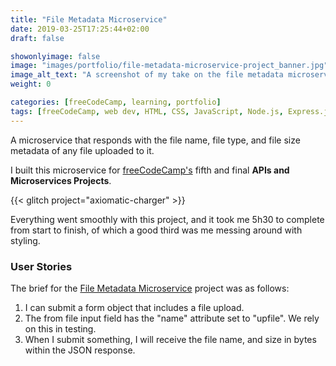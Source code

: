 ```yaml
---
title: "File Metadata Microservice"
date: 2019-03-25T17:25:44+02:00
draft: false

showonlyimage: false
image: "images/portfolio/file-metadata-microservice-project_banner.jpg"
image_alt_text: "A screenshot of my take on the file metadata microservice project for freeCodeCamp."
weight: 0

categories: [freeCodeCamp, learning, portfolio]
tags: [freeCodeCamp, web dev, HTML, CSS, JavaScript, Node.js, Express.js, multer]
---
```


A microservice that responds with the file name, file type, and file size metadata of any file uploaded to it.

<!--more-->

I built this microservice for [freeCodeCamp's](http://freeCodeCamp.org/) fifth and final **APIs and Microservices Projects**.

{{< glitch project="axiomatic-charger" >}}

Everything went smoothly with this project, and it took me 5h30 to complete from start to finish, of which a good third was me messing around with styling.

### User Stories

The brief for the [File Metadata Microservice](https://learn.freecodecamp.org/apis-and-microservices/apis-and-microservices-projects/file-metadata-microservice) project was as follows:

1. I can submit a form object that includes a file upload.
2. The from file input field has the "name" attribute set to "upfile". We rely on this in testing.
3. When I submit something, I will receive the file name, and size in bytes within the JSON response.
